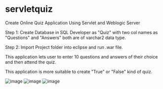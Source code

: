 # servletquiz
Create Online Quiz Application Using Servlet and Weblogic Server

Step 1: Create Database in SQL Developer as "Quiz" with two col names as "Questions" and "Answers" both are of varchar2 data type.

Step 2: Import Project folder into eclipse and run .war file.

This application lets user to enter 10 questions and answers of their choice and then attend the quiz.

This application is more suitable to create "True" or "False" kind of quiz.

![image](https://user-images.githubusercontent.com/37608167/38775188-1c01d354-404a-11e8-8850-6a4f71fba3ef.png)
![image](https://user-images.githubusercontent.com/37608167/38775195-6a74e210-404a-11e8-8272-70d874e4957a.png)
![image](https://user-images.githubusercontent.com/37608167/38775260-ea3bc486-404b-11e8-8e41-21983c661998.png)

